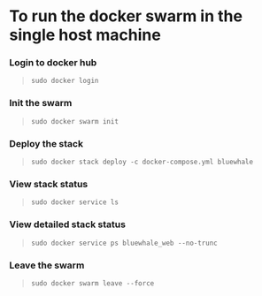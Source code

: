 # To run the docker swarm in the single host machine

### Login to docker hub
> `sudo docker login`

### Init the swarm
> `sudo docker swarm init`

### Deploy the stack
> `sudo docker stack deploy -c docker-compose.yml bluewhale`

### View stack status
> `sudo docker service ls`

### View detailed stack status
> `sudo docker service ps bluewhale_web --no-trunc`

### Leave the swarm
> `sudo docker swarm leave --force`
